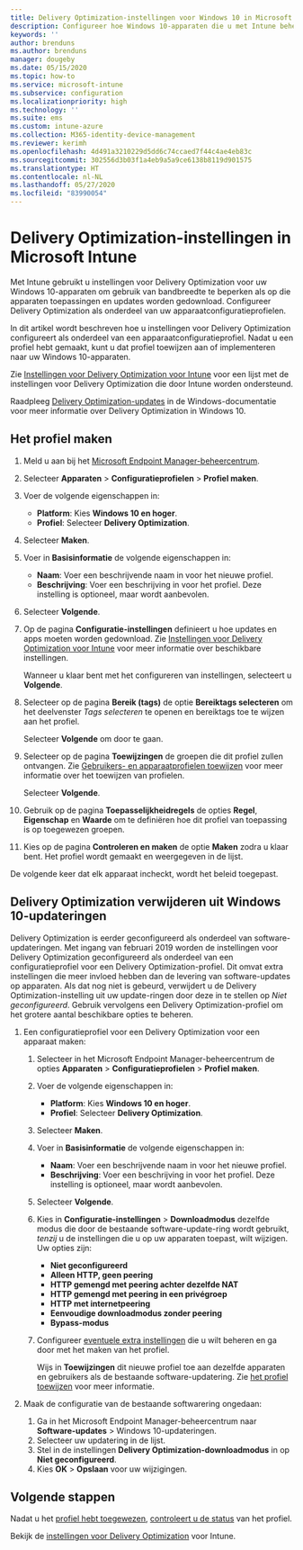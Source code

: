```yaml
---
title: Delivery Optimization-instellingen voor Windows 10 in Microsoft Intune - Azure | Microsoft Docs
description: Configureer hoe Windows 10-apparaten die u met Intune beheert, gebruikmaken van Delivery Optimization. Maak in Intune een apparaatconfiguratieprofiel om updates van internet te installeren. Kijk ook hoe u bestaande updateringen kunt vervangen door een Delivery Optimization-profiel.
keywords: ''
author: brenduns
ms.author: brenduns
manager: dougeby
ms.date: 05/15/2020
ms.topic: how-to
ms.service: microsoft-intune
ms.subservice: configuration
ms.localizationpriority: high
ms.technology: ''
ms.suite: ems
ms.custom: intune-azure
ms.collection: M365-identity-device-management
ms.reviewer: kerimh
ms.openlocfilehash: 4d491a3210229d5dd6c74ccaed7f44c4ae4eb83c
ms.sourcegitcommit: 302556d3b03f1a4eb9a5a9ce6138b8119d901575
ms.translationtype: HT
ms.contentlocale: nl-NL
ms.lasthandoff: 05/27/2020
ms.locfileid: "83990054"
---
```

# <a name="delivery-optimization-settings-in-microsoft-intune"></a>Delivery Optimization-instellingen in Microsoft Intune

Met Intune gebruikt u instellingen voor Delivery Optimization voor uw Windows 10-apparaten om gebruik van bandbreedte te beperken als op die apparaten toepassingen en updates worden gedownload. Configureer Delivery Optimization als onderdeel van uw apparaatconfiguratieprofielen.  

In dit artikel wordt beschreven hoe u instellingen voor Delivery Optimization configureert als onderdeel van een apparaatconfiguratieprofiel. Nadat u een profiel hebt gemaakt, kunt u dat profiel toewijzen aan of implementeren naar uw Windows 10-apparaten.

Zie [Instellingen voor Delivery Optimization voor Intune](delivery-optimization-settings.md) voor een lijst met de instellingen voor Delivery Optimization die door Intune worden ondersteund.  

Raadpleeg [Delivery Optimization-updates](https://docs.microsoft.com/windows/deployment/update/waas-delivery-optimization) in de Windows-documentatie voor meer informatie over Delivery Optimization in Windows 10.  

## <a name="create-the-profile"></a>Het profiel maken

1. Meld u aan bij het [Microsoft Endpoint Manager-beheercentrum](https://go.microsoft.com/fwlink/?linkid=2109431).

2. Selecteer **Apparaten** > **Configuratieprofielen** > **Profiel maken**.

3. Voer de volgende eigenschappen in:

   - **Platform**: Kies **Windows 10 en hoger**.
   - **Profiel**: Selecteer **Delivery Optimization**.

4. Selecteer **Maken**.

5. Voer in **Basisinformatie** de volgende eigenschappen in:

   - **Naam**: Voer een beschrijvende naam in voor het nieuwe profiel.
   - **Beschrijving**: Voer een beschrijving in voor het profiel. Deze instelling is optioneel, maar wordt aanbevolen.

6. Selecteer **Volgende**.

7. Op de pagina **Configuratie-instellingen** definieert u hoe updates en apps moeten worden gedownload. Zie [Instellingen voor Delivery Optimization voor Intune](delivery-optimization-settings.md) voor meer informatie over beschikbare instellingen.

   Wanneer u klaar bent met het configureren van instellingen, selecteert u **Volgende**.

8. Selecteer op de pagina **Bereik (tags)** de optie **Bereiktags selecteren** om het deelvenster *Tags selecteren* te openen en bereiktags toe te wijzen aan het profiel.
  
   Selecteer **Volgende** om door te gaan.

9. Selecteer op de pagina **Toewijzingen** de groepen die dit profiel zullen ontvangen. Zie [Gebruikers- en apparaatprofielen toewijzen](../configuration/device-profile-assign.md) voor meer informatie over het toewijzen van profielen.

   Selecteer **Volgende**.

10. Gebruik op de pagina **Toepasselijkheidregels** de opties **Regel**, **Eigenschap** en **Waarde** om te definiëren hoe dit profiel van toepassing is op toegewezen groepen.

11. Kies op de pagina **Controleren en maken** de optie **Maken** zodra u klaar bent. Het profiel wordt gemaakt en weergegeven in de lijst.

De volgende keer dat elk apparaat incheckt, wordt het beleid toegepast.

## <a name="remove-delivery-optimization-from-windows-10-update-rings"></a>Delivery Optimization verwijderen uit Windows 10-updateringen

Delivery Optimization is eerder geconfigureerd als onderdeel van software-updateringen. Met ingang van februari 2019 worden de instellingen voor Delivery Optimization geconfigureerd als onderdeel van een configuratieprofiel voor een Delivery Optimization-profiel. Dit omvat extra instellingen die meer invloed hebben dan de levering van software-updates op apparaten. Als dat nog niet is gebeurd, verwijdert u de Delivery Optimization-instelling uit uw update-ringen door deze in te stellen op *Niet geconfigureerd*. Gebruik vervolgens een Delivery Optimization-profiel om het grotere aantal beschikbare opties te beheren.

1. Een configuratieprofiel voor een Delivery Optimization voor een apparaat maken:

    1. Selecteer in het Microsoft Endpoint Manager-beheercentrum de opties **Apparaten** > **Configuratieprofielen** > **Profiel maken**.
    2. Voer de volgende eigenschappen in:

        - **Platform**: Kies **Windows 10 en hoger**.
        - **Profiel**: Selecteer **Delivery Optimization**.

    3. Selecteer **Maken**.
    4. Voer in **Basisinformatie** de volgende eigenschappen in:

        - **Naam**: Voer een beschrijvende naam in voor het nieuwe profiel.
        - **Beschrijving**: Voer een beschrijving in voor het profiel. Deze instelling is optioneel, maar wordt aanbevolen.

    5. Selecteer **Volgende**.
    6. Kies in **Configuratie-instellingen** > **Downloadmodus** dezelfde modus die door de bestaande software-update-ring wordt gebruikt, *tenzij* u de instellingen die u op uw apparaten toepast, wilt wijzigen. Uw opties zijn:

        - **Niet geconfigureerd**
        - **Alleen HTTP, geen peering**
        - **HTTP gemengd met peering achter dezelfde NAT**
        - **HTTP gemengd met peering in een privégroep**
        - **HTTP met internetpeering**
        - **Eenvoudige downloadmodus zonder peering**
        - **Bypass-modus**

    7. Configureer [eventuele extra instellingen](delivery-optimization-settings.md) die u wilt beheren en ga door met het maken van het profiel.

        Wijs in **Toewijzingen** dit nieuwe profiel toe aan dezelfde apparaten en gebruikers als de bestaande software-updatering. Zie [het profiel toewijzen](device-profile-assign.md) voor meer informatie.

2. Maak de configuratie van de bestaande softwarering ongedaan:

    1. Ga in het Microsoft Endpoint Manager-beheercentrum naar **Software-updates** > Windows 10-updateringen.
    2. Selecteer uw updatering in de lijst.
    3. Stel in de instellingen **Delivery Optimization-downloadmodus** in op **Niet geconfigureerd**.
    4. Kies **OK** > **Opslaan** voor uw wijzigingen.

## <a name="next-steps"></a>Volgende stappen

Nadat u het [profiel hebt toegewezen](device-profile-assign.md), [controleert u de status](device-profile-monitor.md) van het profiel.

Bekijk de [instellingen voor Delivery Optimization](delivery-optimization-settings.md) voor Intune.
